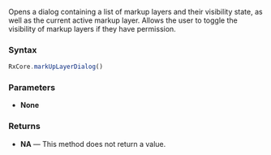 Opens a dialog containing a list of markup layers and their visibility state, as well as the current active markup layer. Allows the user to toggle the visibility of markup layers if they have permission.

### Syntax

```typescript
RxCore.markUpLayerDialog()
```

### Parameters

- **None**

### Returns

- **NA** — This method does not return a value.